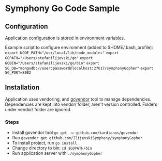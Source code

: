 # Symphony Go Code Sample

## Configuration ##

Application configuration is stored in environment variables.

Example script to configure environment (added to $HOME/.bash_profile):
`export NODE_PATH="/usr/local/lib/node_modules"`
`export GOPATH="/Users/stefanilijevski/go"`
`export GOBIN="/Users/stefanilijevski/go/bin"`
`export SG_DB="mongodb://user:password@localhost:27017/symphonyGopher"`
`export SG_PORT=8082`

## Installation ##

Application uses vendoring, and [govendor](https://github.com/kardianos/govendor) tool to manage dependencies.
Dependencies are kept into vendor/ folder, aren't version controlled. Folders under vendor/ folder are ignored.

### Steps ###

- Install govendor tool `go get -u github.com/kardianos/govendor`
- Run `govendor get github.com/IlijevskiSymphony/symphonyGopher`
- To install project, run `go install`
- Change directory to bin: `cd $GOPATH/bin`
- Run application server with `./symphonyGopher`
